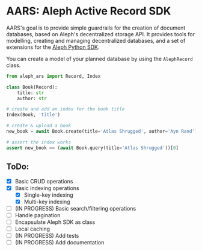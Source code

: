 # AARS: Aleph Active Record SDK

AARS's goal is to provide simple guardrails for the creation of document databases, based on Aleph's decentralized storage API. It provides tools for modelling, creating and managing decentralized databases, and a set of extensions for the [Aleph Python SDK](https://github.com/aleph-im/aleph-client).

You can create a model of your planned database by using the `AlephRecord` class.

```python
from aleph_ars import Record, Index

class Book(Record):
    title: str
    author: str

# create and add an index for the book title
Index(Book, 'title')

# create & upload a book
new_book = await Book.create(title='Atlas Shrugged', author='Ayn Rand')

# assert the index works
assert new_book == (await Book.query(title='Atlas Shrugged'))[0]
```


## ToDo:
- [x] Basic CRUD operations
- [x] Basic indexing operations
  - [x] Single-key indexing 
  - [x] Multi-key indexing
- [ ] (IN PROGRESS) Basic search/filtering operations
- [ ] Handle pagination
- [ ] Encapsulate Aleph SDK as class
- [ ] Local caching
- [ ] (IN PROGRESS) Add tests
- [ ] (IN PROGRESS) Add documentation
